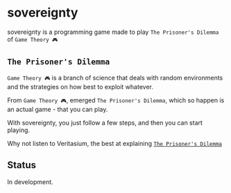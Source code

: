 # sovereignty

sovereignty is a programming game made to play `The Prisoner's Dilemma` of `Game Theory 🎮`

## `The Prisoner's Dilemma`

`Game Theory 🎮` is a branch of science that deals with random environments and the strategies on how best to exploit whatever.

From `Game Theory 🎮`, emerged `The Prisoner's Dilemma`, which so happen is an actual game - that you can play.

With sovereignty, you just follow a few steps, and then you can start playing.

Why not listen to Veritasium, the best at explaining [`The Prisoner's Dilemma`](https://www.youtube.com/watch?v=mScpHTIi-kM)

## Status

In development.